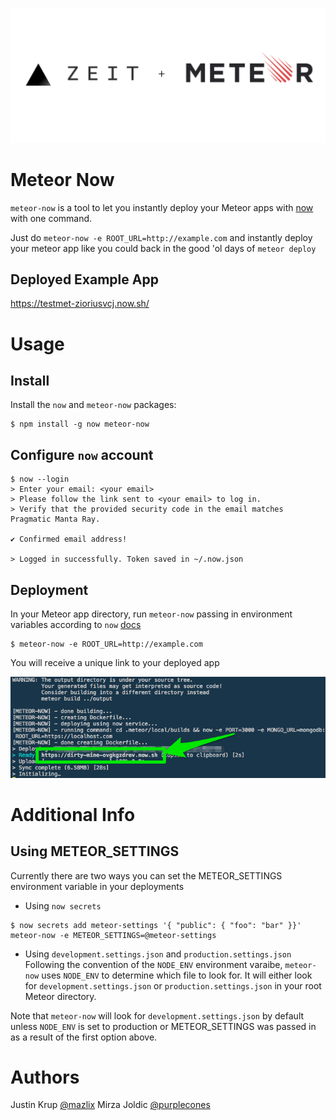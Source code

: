 ![METEOR-NOW](assets/zeit.meteor.png "ZEIT + METEOR")

# Meteor Now

`meteor-now` is a tool to let you instantly deploy your Meteor apps with [now](http://zeit.co/now) with one command.

Just do `meteor-now -e ROOT_URL=http://example.com` and instantly deploy your meteor app like you could back in the good 'ol days of `meteor deploy`

## Deployed Example App
https://testmet-zioriusvcj.now.sh/

# Usage
## Install
Install the `now` and `meteor-now` packages:
```
$ npm install -g now meteor-now
```

## Configure `now` account
```
$ now --login
> Enter your email: <your email>
> Please follow the link sent to <your email> to log in.
> Verify that the provided security code in the email matches Pragmatic Manta Ray.

✔ Confirmed email address!

> Logged in successfully. Token saved in ~/.now.json
```

## Deployment
In your Meteor app directory, run `meteor-now` passing in environment variables according to `now` [docs](https://zeit.co/blog/environment-variables-secrets)
```
$ meteor-now -e ROOT_URL=http://example.com
```

You will receive a unique link to your deployed app

![unique-link](assets/unique-link.png "Unique Link Terminal Image")

# Additional Info
## Using METEOR_SETTINGS
Currently there are two ways you can set the METEOR_SETTINGS environment variable in your deployments

- Using `now secrets`
```
$ now secrets add meteor-settings '{ "public": { "foo": "bar" }}'
meteor-now -e METEOR_SETTINGS=@meteor-settings
```

- Using `development.settings.json` and `production.settings.json`
Following the convention of the `NODE_ENV` environment varaibe, `meteor-now` uses `NODE_ENV` to determine which file to look for.
It will either look for `development.settings.json` or `production.settings.json` in your root Meteor directory.

Note that `meteor-now` will look for `development.settings.json` by default unless `NODE_ENV` is set to production or METEOR_SETTINGS was passed in as a result of the first option above.

# Authors
Justin Krup [@mazlix](https://github.com/mazlix)
Mirza Joldic [@purplecones](https://github.com/purplecones)
